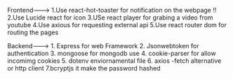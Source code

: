 Frontend--->
        1.Use react-hot-toaster for notification on the webpage !!
        2.Use Lucide react for icon 
        3.USe react player for grabing a video from youtube
        4.Use axious for requesting external api
        5.Use react router dom for routing the pages

Backend--->
        1. Express for web Framework
        2. Jsonwebtoken for authentication 
        3. mongoose for mongodb use
        4. cookie-parser for allow incomimg cookies 
        5. dotenv enviornamental file 
        6. axios -fetch alternative or http client
        7.bcryptjs it make the password  hashed
        
        

        